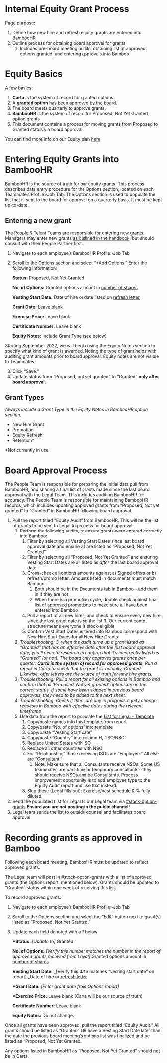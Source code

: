 # Internal Equity Grant Process

Page purpose:

1. Define how new hire and refresh equity grants are entered into BambooHR
2. Outline process for obtaining board approval for grants
   1. Includes pre-board meeting audits, obtaining list of approved options granted, and entering approvals into Bamboo

# Equity Basics

A few basics:

1. **Carta** is the system of record for granted options.
2. A **granted option** has been approved by the board.
3. The board meets quarterly to approve grants.
4. **BambooHR** is the system of record for Proposed, Not Yet Granted option grants
5. This document contains a process for moving grants from Proposed to Granted status via board approval.

You can find more info on our Equity plan [here](../../../../../benefits-pay-perks/pay-expenses/compensation/equity-faq.md)

# Entering Equity Grants into BambooHR

BambooHR is the source of truth for our equity grants. This process describes data entry procedure for the Options section, located on each Teammate’s Profile>Job Tab. The Options section is used to populate the list that is sent to the board for approval on a quarterly basis. It must be kept up-to-date.

## Entering a new grant

The People & Talent Teams are responsible for entering new grants. Managers may enter new grants [as outlined in the handbook](compensation-role-changes.md#requesting-a-compensation-change-equity-only), but should consult with their People Partner first.

1. Navigate to each employee’s BambooHR Profile>Job Tab
2. Scroll to the Options section and select “+Add Options.” Enter the following information:

   **Status:** Proposed, Not Yet Granted

   **No. of Options:** Granted options amount in <span style="text-decoration:underline;">number of shares</span>

   **Vesting Start Date:** Date of hire or date listed on [refresh letter](https://docs.google.com/document/d/1mxUn554OSdaexP3Kpw4Q-T4clMC_hVD15WGijLz_zdk/edit)

   **Grant Date:** Leave blank

   **Exercise Price:** Leave blank

   **Certificate Number:** Leave blank

   **Equity Notes:** Include Grant Type (see below)

Starting September 2022, we will begin using the Equity Notes section to specify what kind of grant is awarded. Noting the type of grant helps with auditing grant amounts prior to board approval. Equity notes are not visible to Teammates.

3. Click “Save.”
4. Update status from “Proposed, not yet granted” to “Granted” **only after board approval.**

## Grant Types

_Always include a Grant Type in the Equity Notes in BambooHR option section._

- New Hire Grant
- Promotion
- Equity Refresh
- Retention\*

\*Not currently in use

# Board Approval Process

The People Team is responsible for preparing the initial data pull from BambooHR, and sharing a final list of grants made since the last board approval with the Legal Team. This includes auditing BambooHR for accuracy. The People Team is responsible for maintaining BambooHR records, which includes updating approved grants from “Proposed, Not yet granted” to “Granted” in BambooHR following board approval.

1. Pull the report titled “Equity Audit” from BambooHR. This will be the list of grants to be sent to Legal to process for board approval.
   1. Perform the following audits, to ensure grants were entered correctly into Bamboo:
      1. Filter by selecting all Vesting Start Dates since last board approval date and ensure all are listed as “Proposed, Not Yet Granted”
      2. Filter by selecting all “Proposed, Not Yet Granted” and ensuring Vesting Start Dates are all listed as _after_ the last board approval date
      3. Cross-check all options amounts against a) Signed offers or b) refresh/promo letter. Amounts listed in documents must match Bamboo
         1. Both should be in the Documents tab in Bamboo - add them in if they are not
         2. When there is a promotion cycle, double check against final list of approved promotions to make sure all have been entered into Bamboo
      4. Pull a report of all new hires, and check to ensure every new hire since the last grant date is on the list 3. Our current comp structure means everyone is stock-eligible
      5. Confirm Vest Start Dates entered into Bamboo correspond with New Hire Start Dates for all New Hire Grants
   2. _Troubleshooting: 3. when the audit turns up a grant listed as “Granted” that has an effective date after the last board approval date, you’ll need to research to confirm that it’s incorrectly listed as “Granted” (or not). The board only approves grants once per quarter. **Carta is the system of record for approved grants**. Run a report in Carta to check that the grant is, actually, Granted. Likewise, offer letters are the source of truth for new hire grants._
   3. _Troubleshooting: Pull a report for all existing options in Bamboo and confirm that all ‘Proposed, Not yet granted’ options are in the correct status. If some have been skipped in previous board approvals, they need to be added to the next sheet._
   4. _Troubleshooting: Check if there are any in progress equity change requests in Bamboo with effective dates during the relevant timeframe_
   5. Use data from the report to populate the [List for Legal - Template](https://docs.google.com/spreadsheets/d/1Spcdo6KWsALewP9PDfJ8tyb1TXoabwYNEHXNx6EQHe4/edit#gid=0)
      1. Copy/paste names into this template from report
      2. Copy/paste “No. of options” into template
      3. Copy/paste “Vesting Start date”
      4. Copy/paste “Country” into column H, “ISO/NSO”
      5. Replace United States with ISO
      6. Replace all other countries with NSO
      7. For “Relationship," those receiving ISOs are “Employee.” All else are “Consultant.”
         1. Note: Make sure that all Consultants receive NSOs. Some US teammates are part-time or temporary consultants--they should receive NSOs and be Consultants. Process improvement opportunity is to add employee type to the Equity Audit report and use that instead.
      8. Skip these (Legal fills out): Exercise/vest schedule & % fully diluted
2. Send the populated List for Legal to our Legal team via [#stock-option-grants](https://sourcegraph.slack.com/archives/C0340RSGWQN) **Ensure you are not posting in the public channel!**
3. Legal team sends the list to outside counsel and facilitates board approval

# Recording grants as approved in Bamboo

Following each board meeting, BambooHR must be updated to reflect approved grants.

The Legal team will post in #stock-option-grants with a list of approved grants (the Options report, mentioned below). Grants should be updated to “Granted” status within one week of receiving this list.

To record approved grants:

1. Navigate to each employee’s BambooHR Profile>Job Tab
2. Scroll to the Options section and select the “Edit” button next to grant(s) listed as “Proposed, Not Yet Granted.”
3. Update each field denoted with a \* below

   **\*Status:** _[Update to]_ Granted

   **No. of Options:** _[Verify this number matches the number in the report of approved grants received from Legal]_ Granted options amount in <span style="text-decoration:underline;">number of shares</span>

   **Vesting Start Date:** \_[Verify this date matches “vesting start date” on report] \_Date of hire or[ refresh letter](https://docs.google.com/document/d/1mxUn554OSdaexP3Kpw4Q-T4clMC_hVD15WGijLz_zdk/edit)

   **\*Grant Date:** _[Enter grant date from Options report]_

   **\*Exercise Price:** Leave blank (Carta will be our source of truth)

   **Certificate Number:** Leave blank

   **Equity Notes:** Do not change.

Once all grants have been approved, pull the report titled “Equity Audit.” All grants should be listed as “Granted” OR have a Vesting Start Date later than the date the previous board meeting’s options list was finalized and be listed as “Proposed, Not Yet Granted.

Any options listed in BambooHR as “Proposed, Not Yet Granted” should <span style="text-decoration:underline;">not </span>be in Carta.
